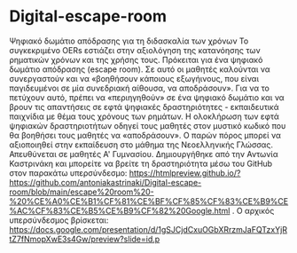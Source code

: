 # Digital-escape-room
Ψηφιακό δωμάτιο απόδρασης για τη διδασκαλία των χρόνων
Το συγκεκριμένο OERs  εστιάζει στην  αξιολόγηση της  κατανόησης  των ρηματικών χρόνων και της χρήσης τους. Πρόκειται για ένα ψηφιακό δωμάτιο απόδρασης (escape room). Σε αυτό οι μαθητές καλούνται να συνεργαστούν και να «βοηθήσουν κάποιους εξωγήινους, που είναι παγιδευμένοι σε μία συνεδριακή αίθουσα, να αποδράσουν». Για να το πετύχουν αυτό, πρέπει να «περιηγηθούν» σε ένα ψηφιακό δωμάτιο και να βρουν τις απαντήσεις σε εφτά ψηφιακές δραστηριότητες - εκπαιδευτικά παιχνίδια με θέμα τους  χρόνους των ρημάτων. Η ολοκλήρωση των εφτά ψηφιακών δραστηριοτήτων οδηγεί τους μαθητές στον μυστικό κωδικό που θα βοηθήσει τους μαθητές να «αποδράσουν». 
Ο παρών πόρος μπορεί να αξιοποιηθεί στην εκπαίδευση στο μάθημα της Νεοελληνικής Γλώσσας. Απευθύνεται σε μαθητές Α' Γυμνασίου. 
Δημιουργήθηκε από την Αντωνία Καστρινάκη και μπορείτε να βρείτε τη δραστηριότητα μέσω του GitHub στον παρακάτω υπερσύνδεσμο: 
https://htmlpreview.github.io/?https://github.com/antoniakastrinaki/Digital-escape-room/blob/main/escape%20room%20-%20%CE%A0%CE%B1%CF%81%CE%BF%CF%85%CF%83%CE%B9%CE%AC%CF%83%CE%B5%CE%B9%CF%82%20Google.html .
Ο αρχικός υπερσύνδεσμος βρίσκεται: https://docs.google.com/presentation/d/1gSJCjdCxuOGbXRrzmJaFQTzxYjRtZ7fNmopXwE3s4Gw/preview?slide=id.p
